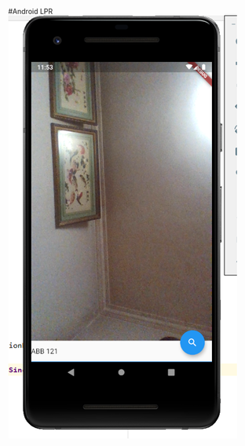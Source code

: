 #Android LPR
![image](https://raw.githubusercontent.com/JiazhenC/FYP_project/master/Screenshot%20Images/Main%20Page.png)
